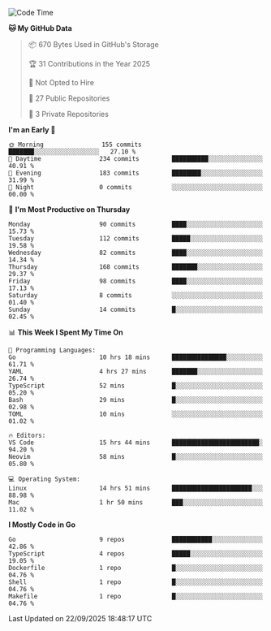<!--START_SECTION:waka-->
![Code Time](http://img.shields.io/badge/Code%20Time-1%2C496%20hrs%2052%20mins-blue)

**🐱 My GitHub Data** 

> 📦 670 Bytes Used in GitHub's Storage 
 > 
> 🏆 31 Contributions in the Year 2025
 > 
> 🚫 Not Opted to Hire
 > 
> 📜 27 Public Repositories 
 > 
> 🔑 3 Private Repositories 
 > 
**I'm an Early 🐤** 

```text
🌞 Morning                155 commits         ███████░░░░░░░░░░░░░░░░░░   27.10 % 
🌆 Daytime                234 commits         ██████████░░░░░░░░░░░░░░░   40.91 % 
🌃 Evening                183 commits         ████████░░░░░░░░░░░░░░░░░   31.99 % 
🌙 Night                  0 commits           ░░░░░░░░░░░░░░░░░░░░░░░░░   00.00 % 
```
📅 **I'm Most Productive on Thursday** 

```text
Monday                   90 commits          ████░░░░░░░░░░░░░░░░░░░░░   15.73 % 
Tuesday                  112 commits         █████░░░░░░░░░░░░░░░░░░░░   19.58 % 
Wednesday                82 commits          ████░░░░░░░░░░░░░░░░░░░░░   14.34 % 
Thursday                 168 commits         ███████░░░░░░░░░░░░░░░░░░   29.37 % 
Friday                   98 commits          ████░░░░░░░░░░░░░░░░░░░░░   17.13 % 
Saturday                 8 commits           ░░░░░░░░░░░░░░░░░░░░░░░░░   01.40 % 
Sunday                   14 commits          █░░░░░░░░░░░░░░░░░░░░░░░░   02.45 % 
```


📊 **This Week I Spent My Time On** 

```text
💬 Programming Languages: 
Go                       10 hrs 18 mins      ███████████████░░░░░░░░░░   61.71 % 
YAML                     4 hrs 27 mins       ███████░░░░░░░░░░░░░░░░░░   26.74 % 
TypeScript               52 mins             █░░░░░░░░░░░░░░░░░░░░░░░░   05.20 % 
Bash                     29 mins             █░░░░░░░░░░░░░░░░░░░░░░░░   02.98 % 
TOML                     10 mins             ░░░░░░░░░░░░░░░░░░░░░░░░░   01.02 % 

🔥 Editors: 
VS Code                  15 hrs 44 mins      ████████████████████████░   94.20 % 
Neovim                   58 mins             █░░░░░░░░░░░░░░░░░░░░░░░░   05.80 % 

💻 Operating System: 
Linux                    14 hrs 51 mins      ██████████████████████░░░   88.98 % 
Mac                      1 hr 50 mins        ███░░░░░░░░░░░░░░░░░░░░░░   11.02 % 
```

**I Mostly Code in Go** 

```text
Go                       9 repos             ███████████░░░░░░░░░░░░░░   42.86 % 
TypeScript               4 repos             █████░░░░░░░░░░░░░░░░░░░░   19.05 % 
Dockerfile               1 repo              █░░░░░░░░░░░░░░░░░░░░░░░░   04.76 % 
Shell                    1 repo              █░░░░░░░░░░░░░░░░░░░░░░░░   04.76 % 
Makefile                 1 repo              █░░░░░░░░░░░░░░░░░░░░░░░░   04.76 % 
```




 Last Updated on 22/09/2025 18:48:17 UTC
<!--END_SECTION:waka-->
